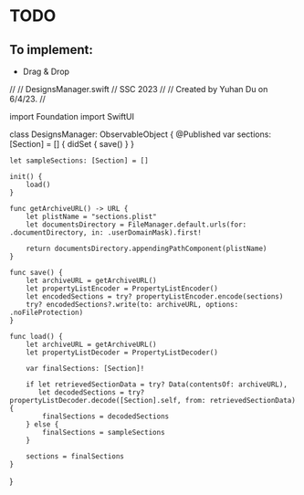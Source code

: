 #  TODO

## To implement: 
- Drag & Drop

//
//  DesignsManager.swift
//  SSC 2023
//
//  Created by Yuhan Du on 6/4/23.
//

import Foundation
import SwiftUI

class DesignsManager: ObservableObject {
    @Published var sections: [Section] = [] {
        didSet {
            save()
        }
    }
    
    let sampleSections: [Section] = []
    
    init() {
        load()
    }
    
    func getArchiveURL() -> URL {
        let plistName = "sections.plist"
        let documentsDirectory = FileManager.default.urls(for: .documentDirectory, in: .userDomainMask).first!
        
        return documentsDirectory.appendingPathComponent(plistName)
    }
    
    func save() {
        let archiveURL = getArchiveURL()
        let propertyListEncoder = PropertyListEncoder()
        let encodedSections = try? propertyListEncoder.encode(sections)
        try? encodedSections?.write(to: archiveURL, options: .noFileProtection)
    }
    
    func load() {
        let archiveURL = getArchiveURL()
        let propertyListDecoder = PropertyListDecoder()
        
        var finalSections: [Section]!
        
        if let retrievedSectionData = try? Data(contentsOf: archiveURL),
           let decodedSections = try? propertyListDecoder.decode([Section].self, from: retrievedSectionData) {
            finalSections = decodedSections
        } else {
            finalSections = sampleSections
        }
        
        sections = finalSections
    }
}

